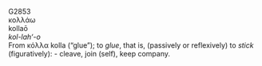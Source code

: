 <body>
  <p>G2853<br>  κολλάω  <br> kollaō  <br><i>kol-lah‘-o </i><br>From   κόλλα    kolla   (“glue”); to <i>glue</i>, that is, (passively or reflexively) to <i>stick</i> (figuratively): - cleave, join (self), keep company.<br></p>
 </body>